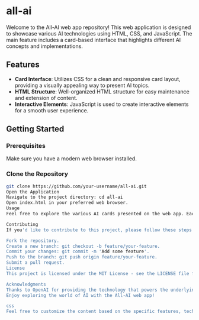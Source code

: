 # all-ai
Welcome to the All-AI web app repository! This web application is designed to showcase various AI technologies using HTML, CSS, and JavaScript. The main feature includes a card-based interface that highlights different AI concepts and implementations.

## Features

- **Card Interface**: Utilizes CSS for a clean and responsive card layout, providing a visually appealing way to present AI topics.
- **HTML Structure**: Well-organized HTML structure for easy maintenance and extension of content.
- **Interactive Elements**: JavaScript is used to create interactive elements for a smooth user experience.

## Getting Started

### Prerequisites

Make sure you have a modern web browser installed.

### Clone the Repository

```bash
git clone https://github.com/your-username/all-ai.git
Open the Application
Navigate to the project directory: cd all-ai
Open index.html in your preferred web browser.
Usage
Feel free to explore the various AI cards presented on the web app. Each card may contain information, demos, or links related to a specific AI concept.

Contributing
If you'd like to contribute to this project, please follow these steps:

Fork the repository.
Create a new branch: git checkout -b feature/your-feature.
Commit your changes: git commit -m 'Add some feature'.
Push to the branch: git push origin feature/your-feature.
Submit a pull request.
License
This project is licensed under the MIT License - see the LICENSE file for details.

Acknowledgments
Thanks to OpenAI for providing the technology that powers the underlying language model.
Enjoy exploring the world of AI with the All-AI web app!

css
Feel free to customize the content based on the specific features, technologies, and acknowledgments relevant to your project.





